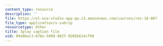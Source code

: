 ```yaml
---
content_type: resource
description: ''
file: https://ol-ocw-studio-app-qa.s3.amazonaws.com/courses/res-18-007-calculus-revisited-multivariable-calculus-fall-2011/09a9bac3676e5898982f9205b614cf9d_f93PZ9ZyvDk.vtt
file_type: application/x-subrip
resourcetype: Other
title: 3play caption file
uid: 09a9bac3-676e-5898-982f-9205b614cf9d
---
```

